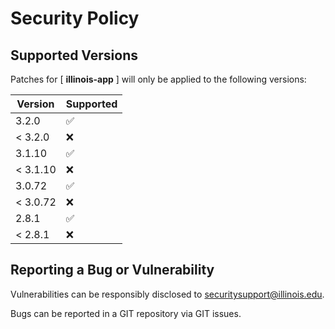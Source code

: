 # Security Policy

## Supported Versions

Patches for [ **illinois-app** ] will only be applied to the following versions:

| Version | Supported |
| ------- | ------------------ |
| 3.2.0 | :white_check_mark: |
| < 3.2.0 | :x: |
| 3.1.10 | :white_check_mark: |
| < 3.1.10 | :x: |
| 3.0.72 | :white_check_mark: |
| < 3.0.72 | :x: |
| 2.8.1 | :white_check_mark: |
| < 2.8.1 | :x: |

## Reporting a Bug or Vulnerability

Vulnerabilities can be responsibly disclosed to [securitysupport@illinois.edu](mailto:securitysupport@illinois.edu).

Bugs can be reported in a GIT repository via GIT issues.